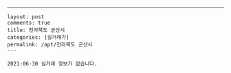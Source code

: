 ---
    layout: post
    comments: true
    title: 전라북도 군산시
    categories: [실거래가]
    permalink: /apt/전라북도 군산시
    ---

    2021-06-30 실거래 정보가 없습니다.

    